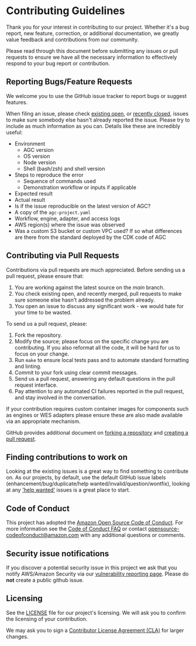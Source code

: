 # Contributing Guidelines

Thank you for your interest in contributing to our project. Whether it's a bug report, new feature, correction, or additional
documentation, we greatly value feedback and contributions from our community.

Please read through this document before submitting any issues or pull requests to ensure we have all the necessary
information to effectively respond to your bug report or contribution.


## Reporting Bugs/Feature Requests

We welcome you to use the GitHub issue tracker to report bugs or suggest features.

When filing an issue, please check [existing open](https://github.com/aws/amazon-genomics-cli/issues), 
or [recently closed](https://github.com/aws/amazon-genomics-cli/issues?utf8=%E2%9C%93&q=is%3Aissue%20is%3Aclosed%20), 
issues to make sure somebody else hasn't already
reported the issue. Please try to include as much information as you can. Details like these are incredibly useful:

* Environment
  * AGC version
  * OS version
  * Node version
  * Shell (bash/zsh) and shell version
* Steps to reproduce the error
  * Sequence of commands used
  * Demonstration workflow or inputs if applicable
* Expected result
* Actual result
* Is if the issue reproducible on the latest version of AGC?
* A copy of the `agc-project.yaml`
* Workflow, engine, adapter, and access logs
* AWS region(s) where the issue was observed
* Was a custom S3 bucket or custom VPC used? If so what differences are there from the standard deployed by the CDK code of AGC



## Contributing via Pull Requests
Contributions via pull requests are much appreciated. Before sending us a pull request, please ensure that:

1. You are working against the latest source on the *main* branch.
2. You check existing open, and recently merged, pull requests to make sure someone else hasn't addressed the problem already.
3. You open an issue to discuss any significant work - we would hate for your time to be wasted.

To send us a pull request, please:

1. Fork the repository.
2. Modify the source; please focus on the specific change you are contributing. If you also reformat all the code, it will be hard for us to focus on your change.
3. Run `make` to ensure local tests pass and to automate standard formatting and linting.
4. Commit to your fork using clear commit messages.
5. Send us a pull request, answering any default questions in the pull request interface.
6. Pay attention to any automated CI failures reported in the pull request, and stay involved in the conversation.

If your contribution requires custom container images for components such as engines or WES adapters please ensure these
are also made available via an appropriate mechanism.

GitHub provides additional document on [forking a repository](https://help.github.com/articles/fork-a-repo/) and
[creating a pull request](https://help.github.com/articles/creating-a-pull-request/).


## Finding contributions to work on
Looking at the existing issues is a great way to find something to contribute on. As our projects, by default, use the 
default GitHub issue labels (enhancement/bug/duplicate/help wanted/invalid/question/wontfix), 
looking at any ['help wanted'](https://github.com/aws/amazon-genomics-cli/labels/help%20wanted) issues is a great place to start.


## Code of Conduct
This project has adopted the [Amazon Open Source Code of Conduct](https://aws.github.io/code-of-conduct).
For more information see the [Code of Conduct FAQ](https://aws.github.io/code-of-conduct-faq) or contact
opensource-codeofconduct@amazon.com with any additional questions or comments.


## Security issue notifications
If you discover a potential security issue in this project we ask that you notify AWS/Amazon Security via 
our [vulnerability reporting page](http://aws.amazon.com/security/vulnerability-reporting/). 
Please do **not** create a public github issue.


## Licensing

See the [LICENSE](https://github.com/aws/amazon-genomics-cli/blob/main/LICENSE) file for our 
project's licensing. We will ask you to confirm the licensing of your contribution.

We may ask you to sign a [Contributor License Agreement (CLA)](http://en.wikipedia.org/wiki/Contributor_License_Agreement) 
for larger changes.
